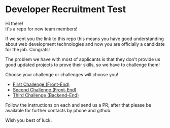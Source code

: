 # Developer Recruitment Test

Hi there!   
It's a repo for new team members!

If we sent you the link to this repo this means you have good understanding about web development technologies and now you are officially a candidate for the job. Congrats!

The problem we have with most of applicants is that they don't provide us good updated projects to prove their skills, so we have to challenge them!

Choose your challenge or challenges will choose you!

- [First Challenge (Front-End)](https://github.com/dnj/frontend-recruitment/blob/master/challenges/1)
- [Second Challenge (Front-End)](https://github.com/dnj/frontend-recruitment/blob/master/challenges/2)
- [Third Challenge (Backend-End)](https://github.com/dnj/frontend-recruitment/blob/master/challenges/3)

Follow the instructions on each and send us a PR; after that please be available for further contacts by phone and github.

Wish you best of luck.